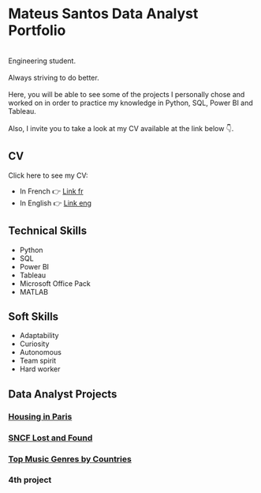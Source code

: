 <!--
### Hi there 👋
-->

<!--
**MateusAMSantos/MateusAMSantos** is a ✨ _special_ ✨ repository because its `README.md` (this file) appears on your GitHub profile.

Here are some ideas to get you started:

- 🔭 I’m currently working on ...
- 🌱 I’m currently learning ...
- 👯 I’m looking to collaborate on ...
- 🤔 I’m looking for help with ...
- 💬 Ask me about ...
- 📫 How to reach me: ...
- 😄 Pronouns: ...
- ⚡ Fun fact: ...
-->


# Mateus Santos Data Analyst Portfolio

<br/>Engineering student.<br/>
<br/>Always striving to do better.<br/>
<br/>Here, you will be able to see some of the projects I personally chose and worked on in order to practice my knowledge in Python, SQL, Power BI and Tableau.<br/>
<br/>Also, I invite you to take a look at my CV available at the link below :point_down:. <br/>

## CV

Click here to see my CV: 
- In French :point_right: <a href="https://github.com/MateusAMSantos/MateusAMSantos/blob/main/CV_data_Mateus_Santos.pdf" title="Download" download>Link fr</a>
- In English :point_right: <a href="https://github.com/MateusAMSantos/MateusAMSantos/blob/main/CV_data_eng.pdf" title="Download" download>Link eng</a>

## Technical Skills

- Python
- SQL
- Power BI
- Tableau
- Microsoft Office Pack
- MATLAB

## Soft Skills

- Adaptability
- Curiosity
- Autonomous
- Team spirit
- Hard worker

## Data Analyst Projects

### [Housing in Paris](https://github.com/MateusAMSantos/Housing-in-Paris)


### [SNCF Lost and Found](https://github.com/MateusAMSantos/SNCF)


### [Top Music Genres by Countries](https://github.com/MateusAMSantos/Music-Genres)


### 4th project
